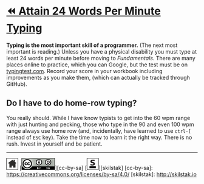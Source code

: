 # [⏪ Attain 24 Words Per Minute Typing](/README.md)

**Typing is the most important skill of a programmer.** (The next
most important is reading.) Unless you have a physical disability
you must type at least 24 words per minute before moving to
*Fundamentals*. There are many places online to practice, which you
can Google, but the test must be on
[typingtest.com](http://typingtest.com). Record your score in your
workbook including improvements as you make them, (which can actually
be tracked through GitHub).

## Do I have to do home-row typing?

You really should. While I have know typists to get into the 60 wpm
range with just hunting and pecking, those who type in the 90 and
even 100 wpm range always use home row (and, incidentally, have
learned to use `ctrl-[` instead of `ESC` key). Take the time now to
learn it the right way. There is no rush. Invest in yourself and be
patient.

---
[![home](/assets/home-bw.png)](/README.md)
[![cc-by-sa](/assets/cc-by-sa.png)][cc-by-sa]
[![skilstak](/assets/skilstak-logo-bw.png)][skilstak]
[cc-by-sa]: https://creativecommons.org/licenses/by-sa/4.0/
[skilstak]: http://skilstak.io

